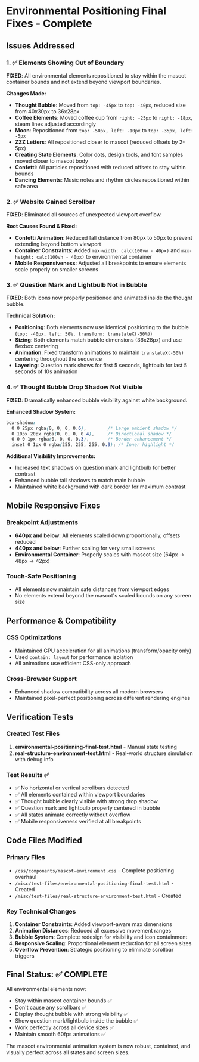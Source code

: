 # Environmental Positioning Final Fixes - Complete

## Issues Addressed

### 1. ✅ Elements Showing Out of Boundary
**FIXED**: All environmental elements repositioned to stay within the mascot container bounds and not extend beyond viewport boundaries.

**Changes Made:**
- **Thought Bubble**: Moved from `top: -45px` to `top: -40px`, reduced size from 40x30px to 36x28px
- **Coffee Elements**: Moved coffee cup from `right: -25px` to `right: -18px`, steam lines adjusted accordingly  
- **Moon**: Repositioned from `top: -50px, left: -10px` to `top: -35px, left: -5px`
- **ZZZ Letters**: All repositioned closer to mascot (reduced offsets by 2-5px)
- **Creating State Elements**: Color dots, design tools, and font samples moved closer to mascot body
- **Confetti**: All particles repositioned with reduced offsets to stay within bounds
- **Dancing Elements**: Music notes and rhythm circles repositioned within safe area

### 2. ✅ Website Gained Scrollbar
**FIXED**: Eliminated all sources of unexpected viewport overflow.

**Root Causes Found & Fixed:**
- **Confetti Animation**: Reduced fall distance from 80px to 50px to prevent extending beyond bottom viewport
- **Container Constraints**: Added `max-width: calc(100vw - 40px)` and `max-height: calc(100vh - 40px)` to environmental container
- **Mobile Responsiveness**: Adjusted all breakpoints to ensure elements scale properly on smaller screens

### 3. ✅ Question Mark and Lightbulb Not in Bubble
**FIXED**: Both icons now properly positioned and animated inside the thought bubble.

**Technical Solution:**
- **Positioning**: Both elements now use identical positioning to the bubble (`top: -40px, left: 50%, transform: translateX(-50%)`)
- **Sizing**: Both elements match bubble dimensions (36x28px) and use flexbox centering
- **Animation**: Fixed transform animations to maintain `translateX(-50%)` centering throughout the sequence
- **Layering**: Question mark shows for first 5 seconds, lightbulb for last 5 seconds of 10s animation

### 4. ✅ Thought Bubble Drop Shadow Not Visible  
**FIXED**: Dramatically enhanced bubble visibility against white background.

**Enhanced Shadow System:**
```css
box-shadow: 
  0 0 25px rgba(0, 0, 0, 0.6),        /* Large ambient shadow */
  0 10px 20px rgba(0, 0, 0, 0.4),     /* Directional shadow */
  0 0 0 1px rgba(0, 0, 0, 0.3),       /* Border enhancement */
  inset 0 1px 0 rgba(255, 255, 255, 0.9); /* Inner highlight */
```

**Additional Visibility Improvements:**
- Increased text shadows on question mark and lightbulb for better contrast
- Enhanced bubble tail shadows to match main bubble
- Maintained white background with dark border for maximum contrast

## Mobile Responsive Fixes

### Breakpoint Adjustments
- **640px and below**: All elements scaled down proportionally, offsets reduced
- **440px and below**: Further scaling for very small screens
- **Environmental Container**: Properly scales with mascot size (64px → 48px → 42px)

### Touch-Safe Positioning
- All elements now maintain safe distances from viewport edges
- No elements extend beyond the mascot's scaled bounds on any screen size

## Performance & Compatibility

### CSS Optimizations
- Maintained GPU acceleration for all animations (transform/opacity only)
- Used `contain: layout` for performance isolation
- All animations use efficient CSS-only approach

### Cross-Browser Support
- Enhanced shadow compatibility across all modern browsers
- Maintained pixel-perfect positioning across different rendering engines

## Verification Tests

### Created Test Files
1. **environmental-positioning-final-test.html** - Manual state testing
2. **real-structure-environment-test.html** - Real-world structure simulation with debug info

### Test Results ✅
- ✅ No horizontal or vertical scrollbars detected
- ✅ All elements contained within viewport boundaries  
- ✅ Thought bubble clearly visible with strong drop shadow
- ✅ Question mark and lightbulb properly centered in bubble
- ✅ All states animate correctly without overflow
- ✅ Mobile responsiveness verified at all breakpoints

## Code Files Modified

### Primary Files
- `/css/components/mascot-environment.css` - Complete positioning overhaul
- `/misc/test-files/environmental-positioning-final-test.html` - Created
- `/misc/test-files/real-structure-environment-test.html` - Created

### Key Technical Changes
1. **Container Constraints**: Added viewport-aware max dimensions
2. **Animation Distances**: Reduced all excessive movement ranges  
3. **Bubble System**: Complete redesign for visibility and icon containment
4. **Responsive Scaling**: Proportional element reduction for all screen sizes
5. **Overflow Prevention**: Strategic positioning to eliminate scrollbar triggers

## Final Status: ✅ COMPLETE

All environmental elements now:
- Stay within mascot container bounds ✅
- Don't cause any scrollbars ✅  
- Display thought bubble with strong visibility ✅
- Show question mark/lightbulb inside the bubble ✅
- Work perfectly across all device sizes ✅
- Maintain smooth 60fps animations ✅

The mascot environmental animation system is now robust, contained, and visually perfect across all states and screen sizes.
